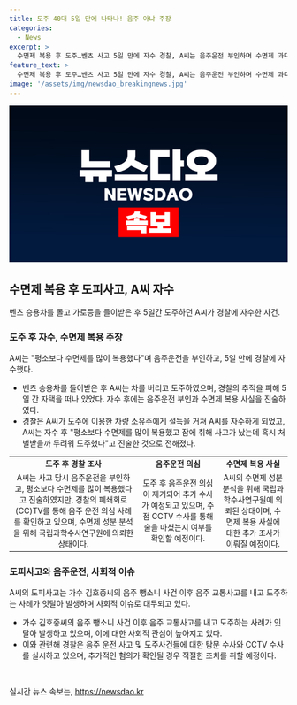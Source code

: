 ```yaml
---
title: 도주 40대 5일 만에 나타나! 음주 아냐 주장
categories:
  - News
excerpt: >
  수면제 복용 후 도주…벤츠 사고 5일 만에 자수 경찰, A씨는 음주운전 부인하며 수면제 과다복용으로 사고 주장. 벤츠 승용차 가로등 들이받고 도주, 자택 부재중으로 경찰 추적 피해, CCTV에서 주점에서 술 마신 것 확인. A씨를 우선 도로교통법(사고 후 미조치) 위반 입건, 음주나 금지 약물 복용 사실 확인 작업 중. 이번 사건으로 음주 뺑소니 사례 잇따라, 경찰은 수면제 성분 분석 등 추가 수사 예정. 이어 가수 김호중씨의 음주 뺑소니 사건과 다른 음주 교통사고로 연이어 발생, 사회적 우려 증폭.
feature_text: >
  수면제 복용 후 도주…벤츠 사고 5일 만에 자수 경찰, A씨는 음주운전 부인하며 수면제 과다복용으로 사고 주장. 벤츠 승용차 가로등 들이받고 도주, 자택 부재중으로 경찰 추적 피해, CCTV에서 주점에서 술 마신 것 확인. A씨를 우선 도로교통법(사고 후 미조치) 위반 입건, 음주나 금지 약물 복용 사실 확인 작업 중. 이번 사건으로 음주 뺑소니 사례 잇따라, 경찰은 수면제 성분 분석 등 추가 수사 예정. 이어 가수 김호중씨의 음주 뺑소니 사건과 다른 음주 교통사고로 연이어 발생, 사회적 우려 증폭.
image: '/assets/img/newsdao_breakingnews.jpg'
---
```


<p><img src="/assets/img/newsdao_breakingnews.jpg" alt="flaretime 속보" /></p>

<h2 data-ke-size="size26">수면제 복용 후 도피사고, A씨 자수</h2>

<p data-ke-size="size16">벤츠 승용차를 몰고 가로등을 들이받은 후 5일간 도주하던 A씨가 경찰에 자수한 사건.</p>

<h3>도주 후 자수, 수면제 복용 주장</h3>

<p data-ke-size="size16">A씨는 "평소보다 수면제를 많이 복용했다"며 음주운전을 부인하고, 5일 만에 경찰에 자수했다.</p>

<ul>
  <li>벤츠 승용차를 들이받은 후 A씨는 차를 버리고 도주하였으며, 경찰의 추적을 피해 5일 간 자택을 떠나 있었다. 자수 후에는 음주운전 부인과 수면제 복용 사실을 진술하였다.</li>
  <li>경찰은 A씨가 도주에 이용한 차량 소유주에게 설득을 거쳐 A씨를 자수하게 되었고, A씨는 자수 후 "평소보다 수면제를 많이 복용했고 잠에 취해 사고가 났는데 혹시 처벌받을까 두려워 도주했다"고 진술한 것으로 전해졌다.</li>
</ul>

<table>
  <tr>
    <td style="text-align: center; height: 17px;"><b>도주 후 경찰 조사</b></td>
    <td style="text-align: center; height: 17px;"><b>음주운전 의심</b></td>
    <td style="text-align: center; height: 17px;"><b>수면제 복용 사실</b></td>
  </tr>
  <tr>
    <td style="text-align: center;">A씨는 사고 당시 음주운전을 부인하고, 평소보다 수면제를 많이 복용했다고 진술하였지만, 경찰의 폐쇄회로(CC)TV를 통해 음주 운전 의심 사례를 확인하고 있으며, 수면제 성분 분석을 위해 국립과학수사연구원에 의뢰한 상태이다.</td>
    <td style="text-align: center;">도주 후 음주운전 의심이 제기되어 추가 수사가 예정되고 있으며, 주점 CCTV 수사를 통해 술을 마셨는지 여부를 확인할 예정이다.</td>
    <td style="text-align: center;">A씨의 수면제 성분 분석을 위해 국립과학수사연구원에 의뢰된 상태이며, 수면제 복용 사실에 대한 추가 조사가 이뤄질 예정이다.</td>
  </tr>
</table>

<h3>도피사고와 음주운전, 사회적 이슈</h3>

<p data-ke-size="size16">A씨의 도피사고는 가수 김호중씨의 음주 뺑소니 사건 이후 음주 교통사고를 내고 도주하는 사례가 잇달아 발생하며 사회적 이슈로 대두되고 있다.</p>

<ul>
  <li>가수 김호중씨의 음주 뺑소니 사건 이후 음주 교통사고를 내고 도주하는 사례가 잇달아 발생하고 있으며, 이에 대한 사회적 관심이 높아지고 있다.</li>
  <li>이와 관련해 경찰은 음주 운전 사고 및 도주사건들에 대한 탐문 수사와 CCTV 수사를 실시하고 있으며, 추가적인 혐의가 확인될 경우 적절한 조치를 취할 예정이다.</li>
</ul>

<p data-ke-size="size16">&nbsp;</p>
실시간 뉴스 속보는, <a href="https://newsdao.kr" rel="dofollow">https://newsdao.kr</a>


